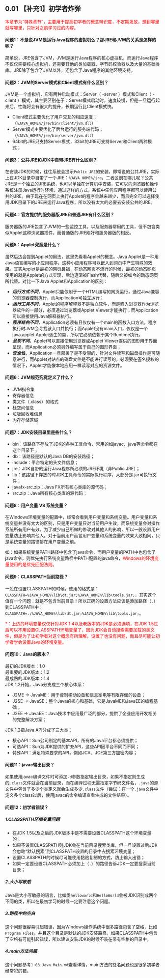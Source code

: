 ## 0.01 【补充1】初学者炸弹

<font style="color:red">本章节为“特殊章节”，主要用于提高初学者的概念辨识度，不定期发放，想到哪里就写哪里，只针对之前学习过的内容。</font>

#### __问题1：不是说JVM是运行Java程序的虚拟机么？那JRE和JVM的关系是怎样的呢？__

简单说，JRE包含了JVM，JVM是运行Java程序的核心虚拟机，而运行Java程序不仅仅需要核心虚拟机，还需要其他的类加载器、字节码校验器以及大量的基础类库。JRE除了包含了JVM以外，还包含了Java程序的其他环境支持。

#### __问题2：JVM的Server模式和Client模式有什么区别？__

JVM是一个虚拟机，它有两种启动模式：Server（ -server ）模式和Client（ -client ）模式，其主要区别在于：Server模式启动时，速度较慢，但是一旦运行起来后，性能将会有很大的提升，长期运行比Client模式快。

* Client模式主要优化了用户交互的相应速度；（`%JAVA_HOME%/jre/bin/client/jvm.dll`）
* Server模式主要优化了后台运行的服务端代码；（`%JAVA_HOME%/jre/bin/server/jvm.dll`）
* 64bit的JRE只支持Server模式，32bit的JRE可支持Server和Client两种模式；

#### __问题3：公共JRE和JDK中自带JRE有什么区别？__

在安装JDK的时候，往往系统会提示`Public JRE`的安装，即常说的公共JRE，实际上在JDK目录中自带了一个JRE：`%JAVA_HOME%/jre`，二者区别在哪儿呢？公共JRE是一个独立的JRE系统，也可以单独在计算机中安装，它可以向浏览器和操作系统注册Java运行时环境，通过这样的方式，系统中任何应用程序都可以使用公共的JRE。由于现在在网页上执行Applet的程序会越来越少，而且完全可以选择使用JDK目录下的JRE来运行Java程序，所以没有太大的必要去安装公共的JRE。

#### __问题4：官方提供的服务器版JRE和普通JRE有什么区别？__

服务器版的JRE包含了JVM的一些监控工具，以及服务器常用的工具，但不包含类似Applet这种浏览器插件，而普通版的JRE刚好和服务器版的相反。

#### __问题5：Applet究竟是什么？__

虽然后边会提到Applet的用法，这里先看看Applet的概念。Java Applet是一种用Java语言编写的小应用程序，这种小应用程序可以嵌入到网页中产生特殊的效果。其实Applet是最初的网页鼻祖，在动态网页不流行的时候，最初的动态网页使用的就是Applet的方式实现，后边逐渐被Flash代替，随后又被如今的动态网页所代替。对比一下Java Applet和Application的区别：

* __*运行方式不同*__，Applet只能依附于一个HTML编写的网页运行，通过Java兼容的浏览器控制执行，而Application可独立运行；
* __*运行工具不同*__，Applet的程序解释器不是独立软件，而是嵌入浏览器作为浏览器软件的一部分，必须通过浏览器或Applet Viewer才能执行；而Application可以直接使用Java解释器执行。
* __*程序结构不同*__，Application必须有且仅仅有一个main的函数入口方法，程序执行时JVM会寻找该入口并执行；而Applet没有main入口，仅仅是一个java.applet.Applet派生的类，所以它必须依赖于某个Runtime执行。
* __*呈现不同*__，Applet可以直接使用浏览器或Applet Viewer提供的图形用于界面呈现，而Application必须另外编写属于自己的图形界面；
* __*安全性*__，Application一旦部署了是不受限的，针对文件读写和磁盘操作是可随意进行，而Applet对站点的磁盘文件是不能进行读写的，必须要在签名授权的情况下，Applet才能像本地应用一样读写对应的资源文件。

#### __问题6：JVM规范究竟定义了什么？__

* JVM指令集
* 寄存器信息
* 类文件（.class）的格式
* 栈空间信息
* 垃圾回收堆信息
* 内存存储区域

#### __问题7：JDK安装目录里是些什么？__

* bin：该路径下存放了JDK的各种工具命令，常用的如javac、java等命令都在这个目录下；
* db：该路径是默认的Java DB的安装路径；
* include：平台特定的头文件信息；
* jre：JDK自带的运行Java程序所必须的JRE环境（非Public JRE）；
* lib：该路径下存放的时JDK工具命令的实际执行程序，大部分是.jar可执行文件；
* javafx-src.zip：Java FX所有核心类库的源代码；
* src.zip：Java所有核心类库的源代码；

#### __问题8：用户变量 VS 系统变量？__

在Windows环境变量的配置中，经常会看到用户变量和系统变量。用户变量和系统变量并没有太大的区别，只是用户变量只对当前用户生效，而系统变量会对操作系统所有用户有效。为了减少自己所做的修改对其他人的影响，所以一般设置用户变量防止影响其他人。对于当前用户而言用户变量和系统变量的效果大致相同，只是系统变量的路径排在用户变量之前。

如：如果系统变量PATH路径中包含了java命令，而用户变量的PATH中也包含了java命令，则优先执行系统变量路径中PATH配置的java命令，<font style="color:red">Windows的环境变量使用的是优先匹配法则。</font>

#### __问题9：CLASSPATH当前路径？__

一般在设置CLASSPATH的时候，使用的格式是：`CLASSPATH=%JAVA_HOME%\lib\dt.jar;%JAVA_HOME%\lib\tools.jar;`，其实这个值有一个问题：就是不包含当前目录！所以正确的设置方法应该是添加路径（`.`）到CLASSPATH中：`CLASSPATH=.;%JAVA_HOME%\lib\dt.jar;%JAVA_HOME%\lib\tools.jar;`。

<font style="color:red">\*：上边的环境变量仅仅针对JDK 1.4以及老版本的JDK是必须选项，在JDK 1.5过后可以不用设置CLASSPATH环境变量了，因为JDK会自动搜索需要加载的类文件，但是为了让初学者对这个概念有所理解，设置了也没有问题，而且尽可能让初学者学会设置Java的环境变量。</font>

#### __问题10：Java的版本？__

最初的JDK版本：1.0<br/>
最重要的JDK版本：1.2<br/>
最成熟的JDK版本：1.4<br/>
JDK 1.2开始，Java分支成三个核心体系：

* J2ME -> JavaME：用于控制移动设备和信息家电等有限存储的设备；
* J2SE -> JavaSE：整个Java的核心和基础，它是JavaME和JavaEE的编程基础；
* J2EE -> JavaEE：Java技术中应用最广泛的部分，提供了企业应用开发相关的完整解决方案；

JDK 1.2把Java API分成了三大类：

* 核心API：Sun公司制定的基本API，所有的Java平台都必须提供；
* 可选API：Sun为JDK提供的扩充API，这些API因平台不同而不同；
* 特殊API：满足特殊要求的API，例如JCA、JCE第三方加密内容；

#### __问题11：javac输出目录？__

如果使用javac编译文件时可添加`-d`参数指定输出目录，如果不指定则生成的`.class`文件就会在当前目录，而在编译过程无需指定字节码文件名，`.java`的源文件中包含了多少个类定义就会生成多少`.class`文件（尝试：在一个`.java`文件中定义多个class过后，使用javac的命令编译查看生成的文件结果）。

#### __问题12：初学者错误？__

##### __1.CLASSPATH环境变量问题__

* 在JDK 1.5以及之后的JDK版本中是不需要设置CLASSPATH这个环境变量的；
* 如果不设置CLASSPATH则JDK会在当前目录搜索类库，但一旦设置过后JDK会忽略“默认搜索”到CLASSPATH设置的目录中去搜索环境变量；
* 设置CLASSPATH的时候尽可能使用黏贴复制的方式，防止输入出错；
* 如果一定要设置CLASSPATH必须加上（`.`）的路径告诉JDK一定要搜索当前目录；

##### __2.大小写敏感__

Java是大小写敏感的语言，比如类`helloworld`和`HelloWorld`会被JDK识别成两个不同的类，所以在最初学习的时候一定要注意这个问题。

##### __3.路径中的空白__

这个问题很容易引起错误，因为Windows操作系统中很多路径包含了空格，比如`Program Files`，并且这个目录是默认的JDK安装路径，如果CLASSPATH中包含了空格有可能引起错误，所以建议安装JDK的时候不装在带有空格的目录中。

##### __4.main方法问题__

这个问题参考`1.03.Java Main.md`查看详情，main方法的签名问题也是很多初学者经常犯的错。

